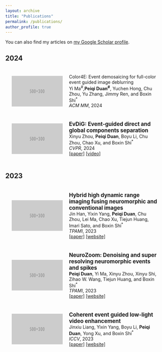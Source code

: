 ```yaml
---
layout: archive
title: "Publications"
permalink: /publications/
author_profile: true
---
```


<div class="wordwrap">You can also find my articles on <a href="{{site.author.googlescholar}}">my Google Scholar profile</a>.</div>

<h2><span>2024</span></h2>
  <div class="flex-row" onmouseout="par2net_stop()" onmouseover="par2net_start()">
    <div class="image-container">
      <img src="../images/500x300.png" width="160" alt="Image">
    </div>
    <div class="text-container">
      Color4E: Event demosaicing for full-color event guided image deblurring
      <br>
      Yi Ma<sup>#</sup>,<strong>Peiqi Duan<sup>#</sup></strong>, Yuchen Hong, Chu Zhou, Yu Zhang, Jimmy Ren, and Boxin Shi<sup>*</sup>
      <br>
      <em>ACM MM</em>, 2024
      <br>
    </div>
  </div>

  <div class="flex-row" onmouseout="par2net_stop()" onmouseover="par2net_start()">
    <div class="image-container">
      <img src="../images/500x300.png" width="160" alt="Image">
    </div>
    <div class="text-container">
      <papertitle>EvDiG: Event-guided direct and global components separation</papertitle>
      <br>
      Xinyu Zhou, <strong>Peiqi Duan</strong>, Boyu Li, Chu Zhou, Chao Xu, and Boxin Shi<sup>*</sup>
      <br>
      <em>CVPR</em>, 2024
      <br>
      <a href="https://assets.ctfassets.net/yreyglvi5sud/4rrKmGuR98bvBBmLlZK7i3/7c2a00d49adde30a4caba7cdec852f24/Zhou_CVPR24.pdf">[paper]</a> 
      <a href="https://www.youtube.com/watch?v=y0bMZnUJt14">[video]</a>
    </div>
  </div>

<h2><span>2023</span></h2>
  <div class="flex-row" onmouseout="par2net_stop()" onmouseover="par2net_start()">
    <div class="image-container">
      <img src="../images/500x300.png" width="160" alt="Image">
    </div>
    <div class="text-container">
      <papertitle>Hybrid high dynamic range imaging fusing neuromorphic and conventional images</papertitle>
      <br>
      Jin Han, Yixin Yang, <strong>Peiqi Duan</strong>, Chu Zhou, Lei Ma, Chao Xu, Tiejun Huang, Imari Sato, and Boxin Shi<sup>*</sup>
      <br>
      <em>TPAMI</em>, 2023
      <br>
      <a href="https://downloads.ctfassets.net/yreyglvi5sud/7yA8sqjDJilRmL5iseiRpB/734af0b70b6b8966d79ff4dd6d8cf73a/Han_TPAMI22.pdf">[paper]</a> 
      <a href="https://github.com/hjynwa/NeurImg-HDR">[website]</a>
    </div>
  </div>

  <div class="flex-row" onmouseout="par2net_stop()" onmouseover="par2net_start()">
    <div class="image-container">
      <img src="../images/500x300.png" width="160" alt="Image">
    </div>
    <div class="text-container">
      <papertitle>NeuroZoom: Denoising and super resolving neuromorphic events and spikes</papertitle>
      <br>
      <strong>Peiqi Duan</strong>, Yi Ma, Xinyu Zhou, Xinyu Shi, Zihao W. Wang, Tiejun Huang, and Boxin Shi<sup>*</sup>
      <br>
      <em>TPAMI</em>, 2023
      <br>
      <a href="https://downloads.ctfassets.net/yreyglvi5sud/CfT1NA9r1HNehoQqZyf5t/0f0e305cfd5b73471226f5ef1dfa52fe/Duan_TPAMI23_comp.pdf">[paper]</a> 
      <a href="https://github.com/hjynwa/NeurImg-HDR">[website]</a>
    </div>
  </div>

  <div class="flex-row" onmouseout="par2net_stop()" onmouseover="par2net_start()">
    <div class="image-container">
      <img src="../images/500x300.png" width="160" alt="Image">
    </div>
    <div class="text-container">
      <papertitle>Coherent event guided low-light video enhancement</papertitle>
      <br>
      Jinxiu Liang, Yixin Yang, Boyu Li, <strong>Peiqi Duan</strong>, Yong Xu, and Boxin Shi<sup>*</sup>
      <br>
      <em>ICCV</em>, 2023
      <br>
      <a href="https://assets.ctfassets.net/yreyglvi5sud/4jmy8h8OR0kmr3Oj1YaOIf/94751ea976fee4b06d9127095ac0249c/Liang_ICCV23a.pdf">[paper]</a> 
      <a href="https://sherrycattt.github.io/EvLowLight/">[website]</a>
    </div>
  </div>


<style>
    /* Flexbox 容器 */
    .flex-row {
      display: flex;
      align-items: center; /* 垂直居中 */
      padding: 20px;
      /* 可选：添加背景颜色或其他样式 */
      /* background-color: #f9f9f9; */
    }

    /* 图片容器 */
    .image-container {
      flex: 0 0 160px; /* 固定宽度 */
      margin-right: 20px; /* 图片与文字之间的间距 */
    }

    /* 确保图片不带边框且适应容器 */
    .image-container img {
      display: block;
      width: 160px;
      height: auto;
    }

    /* 文字容器 */
    .text-container {
      flex: 1; /* 占据剩余空间 */
    }

    /* 自定义 papertitle 样式 */
    papertitle {
      font-size: 1.2em;
      font-weight: bold;
    }

    /* 移除默认的表格样式（如果仍在使用表格） */
    table, td {
      border: none;
      padding: 0;
    }
  </style>
